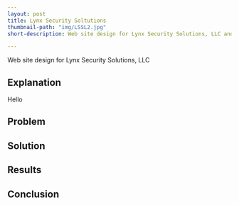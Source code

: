 ```yaml
---
layout: post
title: Lynx Security Soltutions
thumbnail-path: "img/LSSL2.jpg"
short-description: Web site design for Lynx Security Solutions, LLC and Lynx Investigations

---
```


Web site design for Lynx Security Solutions, LLC

## Explanation

Hello

## Problem



## Solution



## Results



## Conclusion
